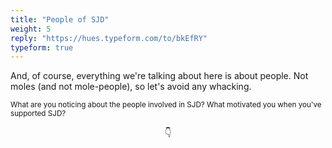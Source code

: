 ```yaml
---
title: "People of SJD"
weight: 5
reply: "https://hues.typeform.com/to/bkEfRY"
typeform: true
---
```


And, of course, everything we're talking about here is about people. Not moles (and not mole-people), so let's avoid any whacking.

<small>What are you noticing about the people involved in SJD? What motivated you when you've supported SJD?</small>
<center>👇</center>
